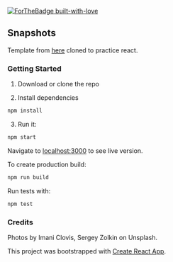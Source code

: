 [![ForTheBadge built-with-love](http://ForTheBadge.com/images/badges/built-with-love.svg)](https://github.com/g1st/snapshot-react)

## Snapshots

Template from [here](https://www.free-css.com/free-css-templates/page227/snapshot) cloned to practice react.

### Getting Started

1.  Download or clone the repo

2.  Install dependencies

```bash
npm install
```

3.  Run it:

```bash
npm start
```

Navigate to [localhost:3000](http://localhost:3000) to see live version.

To create production build:

```bash
npm run build
```

Run tests with:

```bash
npm test
```

### Credits

Photos by Imani Clovis, Sergey Zolkin on Unsplash.

This project was bootstrapped with [Create React App](https://github.com/facebookincubator/create-react-app).
